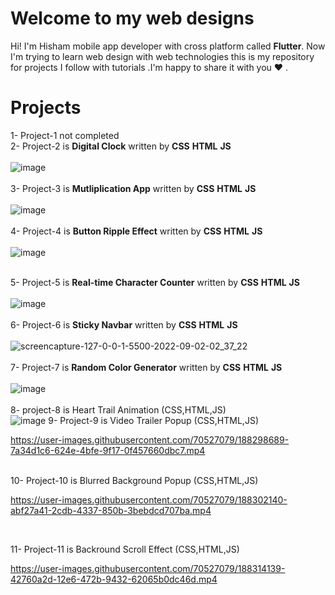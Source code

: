 # Welcome to my web designs

Hi! I'm Hisham mobile app developer with cross platform called **Flutter**.
Now I'm trying to learn web design with web technologies this is my repository for projects I follow with tutorials .I'm happy to share it with you ❤ .


# Projects

1- Project-1 not completed  </br>
2- Project-2 is **Digital Clock** written by **CSS** **HTML** **JS** </br> </br>
![image](https://user-images.githubusercontent.com/70527079/187364020-e10580c0-f9f8-4033-aaac-86c7308ff07b.png) </br> </br>
3- Project-3 is **Mutliplication App** written by **CSS** **HTML** **JS** </br> </br>
![image](https://user-images.githubusercontent.com/70527079/187591474-021aa195-0ee3-4314-b377-b71f318aa78a.png) <br/> </br>
4- Project-4 is **Button Ripple Effect** written by **CSS** **HTML** **JS** </br> </br> 
![image](https://user-images.githubusercontent.com/70527079/187637172-78e3963c-edf9-4096-ad06-00d38e967cd2.png)<br/> </br>

5- Project-5 is **Real-time Character Counter** written by **CSS** **HTML** **JS** </br> </br> 
![image](https://user-images.githubusercontent.com/70527079/187898404-7e1b0ce1-0a33-4208-b79e-740cd522f305.png)</br> </br> 
6- Project-6 is **Sticky  Navbar** written by **CSS** **HTML** **JS** </br> </br>
![screencapture-127-0-0-1-5500-2022-09-02-02_37_22](https://user-images.githubusercontent.com/70527079/188034830-c0b65cf5-6107-4377-b2cc-54efb5dc89f8.png)</br> </br>
7- Project-7 is **Random Color Generator** written by **CSS** **HTML** **JS** </br> </br>
![image](https://user-images.githubusercontent.com/70527079/188261402-ed4ef54f-9cc7-4b07-9c5a-f7efdfdd0603.png)  </br> </br>
8- project-8 is Heart Trail Animation (CSS,HTML,JS) </br>
![image](https://user-images.githubusercontent.com/70527079/188266916-519c56dc-5d13-4166-b072-52f96366516d.png)
9- Project-9 is Video Trailer Popup  (CSS,HTML,JS) </br>



https://user-images.githubusercontent.com/70527079/188298689-7a34d1c6-624e-4bfe-9f17-0f457660dbc7.mp4


</br> 
10- Project-10 is Blurred Background Popup (CSS,HTML,JS) </br>



https://user-images.githubusercontent.com/70527079/188302140-abf27a41-2cdb-4337-850b-3bebdcd707ba.mp4



</br>

11- Project-11 is Backround Scroll Effect (CSS,HTML,JS) </br>








https://user-images.githubusercontent.com/70527079/188314139-42760a2d-12e6-472b-9432-62065b0dc46d.mp4



